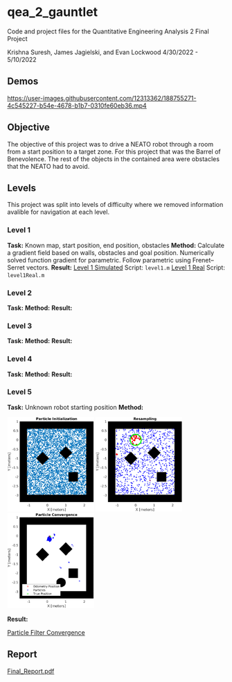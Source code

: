 # qea_2_gauntlet
Code and project files for the Quantitative Engineering Analysis 2 Final Project

Krishna Suresh, James Jagielski, and Evan Lockwood 
4/30/2022 - 5/10/2022

## Demos
https://user-images.githubusercontent.com/12313362/188755271-4c545227-b54e-4678-b1b7-0310fe60eb36.mp4


## Objective

The objective of this project was to drive a NEATO robot
through a room from a start position to a target zone. For this project that was the Barrel of Benevolence.
The rest of the objects in the contained area were obstacles that the NEATO had to avoid.

## Levels
This project was split into levels of difficulty where we removed information avalible for navigation at each level.

### Level 1
**Task:** Known map, start position, end position, obstacles
**Method:** Calculate a gradient field based on walls, obstacles and goal position. Numerically solved function gradient for parametric. Follow parametric using Frenet–Serret vectors.
**Result:**
[Level 1 Simulated](https://youtu.be/NFeCK1asEgA)
Script: `level1.m`
[Level 1 Real](https://youtu.be/Mn4Eejh6czI)
Script: `level1Real.m`

### Level 2
**Task:**
**Method:**
**Result:**

### Level 3
**Task:**
**Method:**
**Result:**

### Level 4
**Task:**
**Method:**
**Result:**
### Level 5
**Task:** Unknown robot starting position
**Method:**

<img src="https://github.com/krish-suresh/qea_2_gauntlet/blob/main/figures/l5init.png?raw=true" width="200">
<img src="https://github.com/krish-suresh/qea_2_gauntlet/blob/main/figures/l5resample.png?raw=true" width="200">
<img src="https://github.com/krish-suresh/qea_2_gauntlet/blob/main/figures/l5pfconv.png?raw=true" width="200">

**Result:**

[Particle Filter Convergence](https://youtu.be/AU7KtgtKHsI)

## Report
[Final_Report.pdf](https://github.com/krish-suresh/qea_2_gauntlet/blob/main/Report.pdf)
